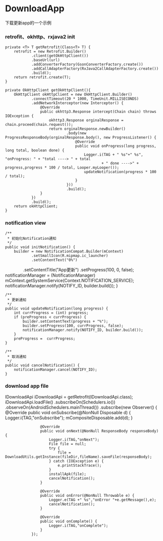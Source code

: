 # DownloadApp
下载更新app的一个示例


### retrofit、okhttp、rxjava2 init

    private <T> T getRetrofit(Class<T> T) {
        retrofit = new Retrofit.Builder()
                .client(getOkHttpClient())
                .baseUrl(url)
                .addConverterFactory(GsonConverterFactory.create())
                .addCallAdapterFactory(RxJava2CallAdapterFactory.create())
                .build();
        return retrofit.create(T);
    }

    private OkHttpClient getOkHttpClient(){
        OkHttpClient okHttpClient = new OkHttpClient.Builder()
                .connectTimeout(20 * 1000, TimeUnit.MILLISECONDS)
                .addNetworkInterceptor(new Interceptor() {
                    @Override
                    public okhttp3.Response intercept(Chain chain) throws IOException {
                        okhttp3.Response orginalResponse = chain.proceed(chain.request());
                        return orginalResponse.newBuilder()
                                .body(new ProgressResponseBody(orginalResponse.body(), new ProgressListener() {
                                    @Override
                                    public void onProgress(long progress, long total, boolean done) {
                                        Logger.i(TAG + " %s"+" %s", "onProgress: " + "total ----> " + total
                                                + " done ---->" + progress,progress * 100 / total, Looper.myLooper());
                                        updateNotification(progress * 100 / total);
                                    }
                                }))
                                .build();
                    }
                })
                .build();
        return okHttpClient;
    }
    
    
### notification view

    /**
     * 初始化Notification通知
     */
    public void initNotification() {
        builder = new NotificationCompat.Builder(mContext)
                .setSmallIcon(R.mipmap.ic_launcher)
                .setContentText("0%")
                .setContentTitle("App更新")
                .setProgress(100, 0, false);
        notificationManager = (NotificationManager) mContext.getSystemService(Context.NOTIFICATION_SERVICE);
        notificationManager.notify(NOTIFY_ID, builder.build());
    }

    /**
     * 更新通知
     */
    public void updateNotification(long progress) {
        int currProgress = (int) progress;
        if (preProgress < currProgress) {
            builder.setContentText(progress + "%");
            builder.setProgress(100, currProgress, false);
            notificationManager.notify(NOTIFY_ID, builder.build());
        }
        preProgress =  currProgress;
    }

    /**
     * 取消通知
     */
    public void cancelNotification() {
        notificationManager.cancel(NOTIFY_ID);
    }
    
### download app file

IDownloadApi iDownloadApi = getRetrofit(IDownloadApi.class);
        iDownloadApi.loadFile()
                .subscribeOn(Schedulers.io())
                .observeOn(AndroidSchedulers.mainThread())
                .subscribe(new Observer<ResponseBody>() {
                    @Override
                    public void onSubscribe(@NonNull Disposable d) {
                        Logger.i(TAG,"onSubscribe");
                        mCompositeDisposable.add(d);
                    }

                    @Override
                    public void onNext(@NonNull ResponseBody responseBody) {
                        Logger.i(TAG,"onNext");
                        File file = null;
                        try {
                            file = DownloadUtils.getInstance(fileDir,fileName).saveFile(responseBody);
                        } catch (IOException e) {
                            e.printStackTrace();
                        }
                        installApk(file);
                        cancelNotification();
                    }

                    @Override
                    public void onError(@NonNull Throwable e) {
                        Logger.e(TAG +" %s","onError "+e.getMessage(),e);
                        cancelNotification();
                    }

                    @Override
                    public void onComplete() {
                        Logger.i(TAG,"onComplete");
                    }
                });
